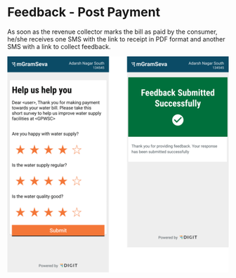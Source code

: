 # Feedback - Post Payment

As soon as the revenue collector marks the bill as paid by the consumer, he/she receives one SMS with the link to receipt in PDF format and another SMS with a link to collect feedback.

![](../../../.gitbook/assets/image%20%289%29.png)

